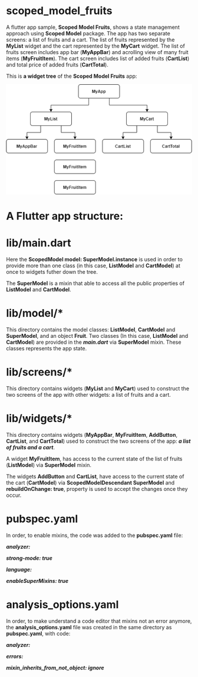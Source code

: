 # scoped_model_fruits

A flutter app sample, **Scoped Model Fruits**, shows a state management approach using **Scoped Model** package. The app has two separate screens: a list of fruits and a cart. The list of fruits represented by the **MyList** widget and the cart represented by the **MyCart** widget. The list of fruits screen includes app bar (**MyAppBar**) and acrolling view of many fruit items (**MyFruitItem**). The cart screen includes list of added fruits (**CartList**) and total price of added fruits (**CartTotal**).

This is **a widget tree** of the **Scoped Model Fruits** app:

![](https://github.com/Laura555-p/scoped_model_fruits/blob/master/assets/images/widget_tree1.png)

# A Flutter app structure:
# lib/main.dart

Here the **ScopedModel model: SuperModel.instance** is used in order to provide more than one class (in this case, **ListModel** and **CartModel**) at once to widgets futher down the tree.

The **SuperModel** is a mixin that able to access all the public properties of **ListModel** and **CartModel**. 

# lib/model/*
This directory contains the model classes: **ListModel**, **CartModel** and **SuperModel**, and an object **Fruit**. Two classes (In this case, **ListModel** and **CartModel**) are provided in the ***main.dart*** via **SuperModel** mixin. These classes represents the app state.

# lib/screens/*
This directory contains widgets (**MyList** and **MyCart**) used to construct the two screens of the app with other widgets: a list of fruits and a cart.

# lib/widgets/*
This directory contains widgets (**MyAppBar**, **MyFruitItem**, **AddButton**, **CartList**, and **CartTotal**) used to construct the two screens of the app: ***a list of fruits and a cart***.

A widget **MyFruitItem**, has access to the current state of the list of fruits (**ListModel**) via **SuperModel** mixin.

The widgets **AddButton** and **CartList**, have access to the current state of the cart (**CartModel**) via **ScopedModelDescendant SuperModel** and **rebuildOnChange: true**, property is used to accept the changes once they occur.

# pubspec.yaml
In order, to enable mixins, the code was added to the **pubspec.yaml** file:

***analyzer:***

 ***strong-mode: true***
  
 ***language:***
  
   ***enableSuperMixins: true***
    

# analysis_options.yaml
In order, to make understand a code editor that mixins not an error anymore, the **analysis_options.yaml** file was created in the same directory as  **pubspec.yaml**, with code:

***analyzer:***

  ***errors:***
  
   ***mixin_inherits_from_not_object: ignore***



